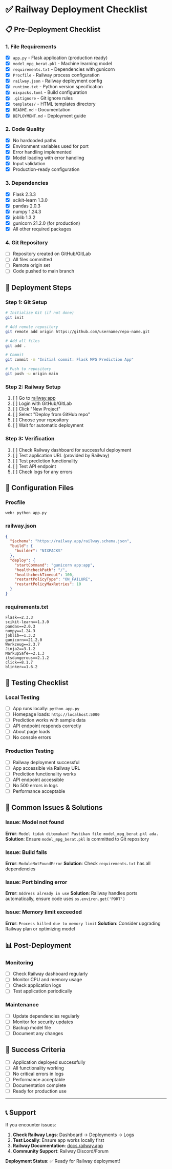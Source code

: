 # ✅ Railway Deployment Checklist

## 📋 Pre-Deployment Checklist

### 1. File Requirements
- [x] `app.py` - Flask application (production ready)
- [x] `model_mpg_berat.pkl` - Machine learning model
- [x] `requirements.txt` - Dependencies with gunicorn
- [x] `Procfile` - Railway process configuration
- [x] `railway.json` - Railway deployment config
- [x] `runtime.txt` - Python version specification
- [x] `nixpacks.toml` - Build configuration
- [x] `.gitignore` - Git ignore rules
- [x] `templates/` - HTML templates directory
- [x] `README.md` - Documentation
- [x] `DEPLOYMENT.md` - Deployment guide

### 2. Code Quality
- [x] No hardcoded paths
- [x] Environment variables used for port
- [x] Error handling implemented
- [x] Model loading with error handling
- [x] Input validation
- [x] Production-ready configuration

### 3. Dependencies
- [x] Flask 2.3.3
- [x] scikit-learn 1.3.0
- [x] pandas 2.0.3
- [x] numpy 1.24.3
- [x] joblib 1.3.2
- [x] gunicorn 21.2.0 (for production)
- [x] All other required packages

### 4. Git Repository
- [ ] Repository created on GitHub/GitLab
- [ ] All files committed
- [ ] Remote origin set
- [ ] Code pushed to main branch

## 🚀 Deployment Steps

### Step 1: Git Setup
```bash
# Initialize Git (if not done)
git init

# Add remote repository
git remote add origin https://github.com/username/repo-name.git

# Add all files
git add .

# Commit
git commit -m "Initial commit: Flask MPG Prediction App"

# Push to repository
git push -u origin main
```

### Step 2: Railway Setup
1. [ ] Go to [railway.app](https://railway.app)
2. [ ] Login with GitHub/GitLab
3. [ ] Click "New Project"
4. [ ] Select "Deploy from GitHub repo"
5. [ ] Choose your repository
6. [ ] Wait for automatic deployment

### Step 3: Verification
1. [ ] Check Railway dashboard for successful deployment
2. [ ] Test application URL (provided by Railway)
3. [ ] Test prediction functionality
4. [ ] Test API endpoint
5. [ ] Check logs for any errors

## 🔧 Configuration Files

### Procfile
```
web: python app.py
```

### railway.json
```json
{
  "$schema": "https://railway.app/railway.schema.json",
  "build": {
    "builder": "NIXPACKS"
  },
  "deploy": {
    "startCommand": "gunicorn app:app",
    "healthcheckPath": "/",
    "healthcheckTimeout": 100,
    "restartPolicyType": "ON_FAILURE",
    "restartPolicyMaxRetries": 10
  }
}
```

### requirements.txt
```
Flask==2.3.3
scikit-learn==1.3.0
pandas==2.0.3
numpy==1.24.3
joblib==1.3.2
gunicorn==21.2.0
Werkzeug==2.3.7
Jinja2==3.1.2
MarkupSafe==2.1.3
itsdangerous==2.1.2
click==8.1.7
blinker==1.6.2
```

## 🧪 Testing Checklist

### Local Testing
- [ ] App runs locally: `python app.py`
- [ ] Homepage loads: `http://localhost:5000`
- [ ] Prediction works with sample data
- [ ] API endpoint responds correctly
- [ ] About page loads
- [ ] No console errors

### Production Testing
- [ ] Railway deployment successful
- [ ] App accessible via Railway URL
- [ ] Prediction functionality works
- [ ] API endpoint accessible
- [ ] No 500 errors in logs
- [ ] Performance acceptable

## 🐛 Common Issues & Solutions

### Issue: Model not found
**Error**: `Model tidak ditemukan! Pastikan file model_mpg_berat.pkl ada.`
**Solution**: Ensure `model_mpg_berat.pkl` is committed to Git repository

### Issue: Build fails
**Error**: `ModuleNotFoundError`
**Solution**: Check `requirements.txt` has all dependencies

### Issue: Port binding error
**Error**: `Address already in use`
**Solution**: Railway handles ports automatically, ensure code uses `os.environ.get('PORT')`

### Issue: Memory limit exceeded
**Error**: `Process killed due to memory limit`
**Solution**: Consider upgrading Railway plan or optimizing model

## 📊 Post-Deployment

### Monitoring
- [ ] Check Railway dashboard regularly
- [ ] Monitor CPU and memory usage
- [ ] Check application logs
- [ ] Test application periodically

### Maintenance
- [ ] Update dependencies regularly
- [ ] Monitor for security updates
- [ ] Backup model file
- [ ] Document any changes

## 🎯 Success Criteria

- [ ] Application deployed successfully
- [ ] All functionality working
- [ ] No critical errors in logs
- [ ] Performance acceptable
- [ ] Documentation complete
- [ ] Ready for production use

---

## 📞 Support

If you encounter issues:

1. **Check Railway Logs**: Dashboard → Deployments → Logs
2. **Test Locally**: Ensure app works locally first
3. **Railway Documentation**: [docs.railway.app](https://docs.railway.app)
4. **Community Support**: Railway Discord/Forum

**Deployment Status**: ✅ Ready for Railway deployment!
